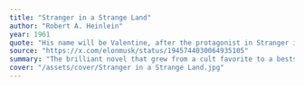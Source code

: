 ```yaml
---
title: "Stranger in a Strange Land"
author: "Robert A. Heinlein"
year: 1961
quote: "His name will be Valentine, after the protagonist in Stranger in a Strange Land, the Heinlein book where our AI name “Grok” was created. To Grok something means to understand deeply and empathetically."
source: "https://x.com/elonmusk/status/1945744030064935105"
summary: "The brilliant novel that grew from a cult favorite to a bestseller to a science fiction classic. Raised by Martians on Mars, Valentine Michael Smith is a human who has never seen another member of his species. Sent to Earth, he is a stranger who must learn what it is to be a man. But his own beliefs and his powers far exceed the limits of humankind, and as he teaches them about grokking and water-sharing, he also inspires a transformation that will alter Earth’s inhabitants forever..."
cover: "/assets/cover/Stranger in a Strange Land.jpg"
---
```

